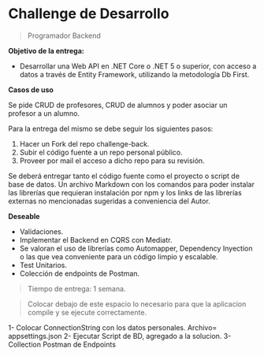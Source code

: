 # Challenge de Desarrollo

> Programador Backend

**Objetivo de la entrega:**

- Desarrollar una Web API en .NET Core o .NET 5 o superior, con acceso a datos a través de Entity Framework, utilizando la metodología Db First. 

**Casos de uso**

Se pide CRUD de profesores, CRUD de alumnos y poder asociar un profesor a un alumno.

Para la entrega del mismo se debe seguir los siguientes pasos:
1. Hacer un Fork del repo challenge-back.
2. Subir el código fuente a un repo personal público.
3. Proveer por mail el acceso a dicho repo para su revisión.

Se deberá entregar tanto el código fuente como el proyecto o script de base de datos. Un archivo Markdown con los comandos para poder instalar las librerías que requieran instalación por npm y los links de las librerías externas no mencionadas sugeridas a conveniencia del Autor.

**Deseable**

- Validaciones.
- Implementar el Backend en CQRS con Mediatr.
- Se valoran el uso de librerías como Automapper, Dependency Inyection o las que vea conveniente para un código limpio y escalable.
- Test Unitarios.
- Colección de endpoints de Postman.

> Tiempo de entrega: 1 semana.

> Colocar debajo de este espacio lo necesario para que la aplicacion compile y se ejecute correctamente.

1- Colocar ConnectionString con los datos personales. Archivo= appsettings.json
2- Ejecutar Script de BD, agregado a la solucion.
3- Collection Postman de Endpoints
